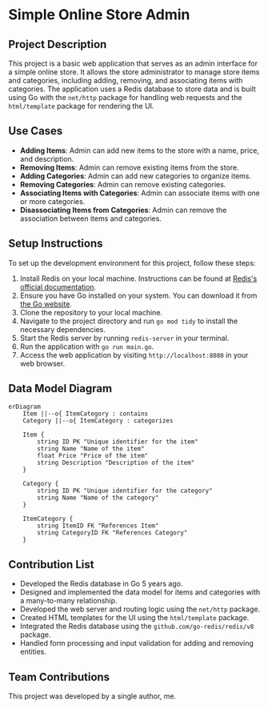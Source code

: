 # Simple Online Store Admin

## Project Description

This project is a basic web application that serves as an admin interface for a simple online store. It allows the store administrator to manage store items and categories, including adding, removing, and associating items with categories. The application uses a Redis database to store data and is built using Go with the `net/http` package for handling web requests and the `html/template` package for rendering the UI.

## Use Cases

- **Adding Items**: Admin can add new items to the store with a name, price, and description.
- **Removing Items**: Admin can remove existing items from the store.
- **Adding Categories**: Admin can add new categories to organize items.
- **Removing Categories**: Admin can remove existing categories.
- **Associating Items with Categories**: Admin can associate items with one or more categories.
- **Disassociating Items from Categories**: Admin can remove the association between items and categories.

## Setup Instructions

To set up the development environment for this project, follow these steps:

1. Install Redis on your local machine. Instructions can be found at [Redis's official documentation](https://redis.io/documentation).
2. Ensure you have Go installed on your system. You can download it from [the Go website](https://golang.org/dl/).
3. Clone the repository to your local machine.
4. Navigate to the project directory and run `go mod tidy` to install the necessary dependencies.
5. Start the Redis server by running `redis-server` in your terminal.
6. Run the application with `go run main.go`.
7. Access the web application by visiting `http://localhost:8080` in your web browser.

## Data Model Diagram

```mermaid
erDiagram
    Item ||--o{ ItemCategory : contains
    Category ||--o{ ItemCategory : categorizes

    Item {
        string ID PK "Unique identifier for the item"
        string Name "Name of the item"
        float Price "Price of the item"
        string Description "Description of the item"
    }

    Category {
        string ID PK "Unique identifier for the category"
        string Name "Name of the category"
    }

    ItemCategory {
        string ItemID FK "References Item"
        string CategoryID FK "References Category"
    }
```


## Contribution List

- Developed the Redis database in Go 5 years ago.
- Designed and implemented the data model for items and categories with a many-to-many relationship.
- Developed the web server and routing logic using the `net/http` package.
- Created HTML templates for the UI using the `html/template` package.
- Integrated the Redis database using the `github.com/go-redis/redis/v8` package.
- Handled form processing and input validation for adding and removing entities.

## Team Contributions

This project was developed by a single author, me.